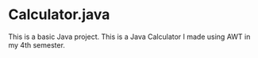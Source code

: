 # Calculator.java
This is a basic Java project. This is a Java Calculator I made using AWT in my 4th semester.
